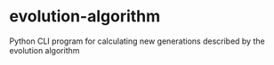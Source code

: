 # evolution-algorithm
Python CLI program for calculating new generations described by the evolution algorithm
